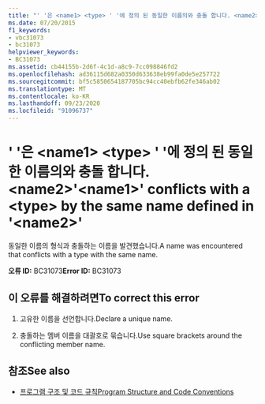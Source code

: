 ```yaml
---
title: "' '은 <name1> <type> ' '에 정의 된 동일한 이름의와 충돌 합니다. <name2>"
ms.date: 07/20/2015
f1_keywords:
- vbc31073
- bc31073
helpviewer_keywords:
- BC31073
ms.assetid: cb44155b-2d6f-4c1d-a8c9-7cc098846fd2
ms.openlocfilehash: ad36115d682a0350d633638eb99fa0de5e257722
ms.sourcegitcommit: bf5c5850654187705bc94cc40ebfb62fe346ab02
ms.translationtype: MT
ms.contentlocale: ko-KR
ms.lasthandoff: 09/23/2020
ms.locfileid: "91096737"
---
```

# <a name="name1-conflicts-with-a-type-by-the-same-name-defined-in-name2"></a><span data-ttu-id="07339-102">' '은 \<name1> \<type> ' '에 정의 된 동일한 이름의와 충돌 합니다. \<name2></span><span class="sxs-lookup"><span data-stu-id="07339-102">'\<name1>' conflicts with a \<type> by the same name defined in '\<name2>'</span></span>

<span data-ttu-id="07339-103">동일한 이름의 형식과 충돌하는 이름을 발견했습니다.</span><span class="sxs-lookup"><span data-stu-id="07339-103">A name was encountered that conflicts with a type with the same name.</span></span>  
  
 <span data-ttu-id="07339-104">**오류 ID:** BC31073</span><span class="sxs-lookup"><span data-stu-id="07339-104">**Error ID:** BC31073</span></span>  
  
## <a name="to-correct-this-error"></a><span data-ttu-id="07339-105">이 오류를 해결하려면</span><span class="sxs-lookup"><span data-stu-id="07339-105">To correct this error</span></span>  
  
1. <span data-ttu-id="07339-106">고유한 이름을 선언합니다.</span><span class="sxs-lookup"><span data-stu-id="07339-106">Declare a unique name.</span></span>  
  
2. <span data-ttu-id="07339-107">충돌하는 멤버 이름을 대괄호로 묶습니다.</span><span class="sxs-lookup"><span data-stu-id="07339-107">Use square brackets around the conflicting member name.</span></span>  
  
## <a name="see-also"></a><span data-ttu-id="07339-108">참조</span><span class="sxs-lookup"><span data-stu-id="07339-108">See also</span></span>

- [<span data-ttu-id="07339-109">프로그램 구조 및 코드 규칙</span><span class="sxs-lookup"><span data-stu-id="07339-109">Program Structure and Code Conventions</span></span>](../programming-guide/program-structure/program-structure-and-code-conventions.md)
